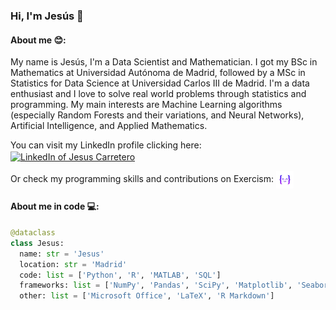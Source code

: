 ### Hi, I'm Jesús 👋

#### About me 😊:

My name is Jesús, I'm a Data Scientist and Mathematician. I got my BSc in Mathematics at Universidad Autónoma de Madrid, followed by a MSc in Statistics for Data Science at Universidad Carlos III de Madrid. I'm a data enthusiast and I love to solve real world problems through statistics and programming. My main interests are Machine Learning algorithms (especially Random Forests and their variations, and Neural Networks), Artificial Intelligence, and Applied Mathematics.

You can visit my LinkedIn profile clicking here: <a href="https://www.linkedin.com/in/jesus-carretero-rodriguez/" target="blank">
  <img align="center" src="https://upload.wikimedia.org/wikipedia/commons/c/ca/LinkedIn_logo_initials.png" alt="LinkedIn of Jesus Carretero" height="28px" width="28px" />
</a>

Or check my programming skills and contributions on Exercism: <a href="https://exercism.org/profiles/JesusCarRod" target="blank">
  <img align="center" src="https://github.com/JesusCarRod/JesusCarRod/blob/main/exercism_logo.jpg" alt="Exercism profile of Jesus Carretero" height="28px" width="28px" />
</a>


#### About me in code 💻:
```python
@dataclass
class Jesus:
  name: str = 'Jesus'
  location: str = 'Madrid'
  code: list = ['Python', 'R', 'MATLAB', 'SQL']
  frameworks: list = ['NumPy', 'Pandas', 'SciPy', 'Matplotlib', 'Seaborn', 'Scikit-learn', 'Keras']
  other: list = ['Microsoft Office', 'LaTeX', 'R Markdown']
```

<!--
**JesusCarRod/JesusCarRod** is a ✨ _special_ ✨ repository because its `README.md` (this file) appears on your GitHub profile.

Here are some ideas to get you started:

- 🔭 I’m currently working on ...
- 🌱 I’m currently learning ...
- 👯 I’m looking to collaborate on ...
- 🤔 I’m looking for help with ...
- 💬 Ask me about ...
- 📫 How to reach me: ...
- 😄 Pronouns: ...
- ⚡ Fun fact: ...
-->

